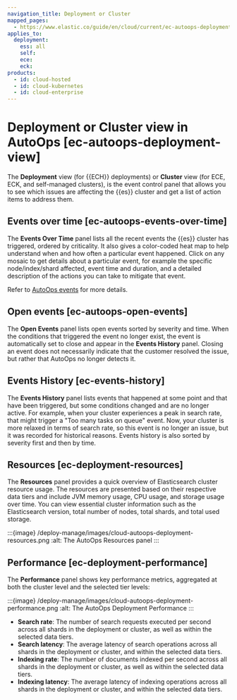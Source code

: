 ```yaml
---
navigation_title: Deployment or Cluster
mapped_pages:
  - https://www.elastic.co/guide/en/cloud/current/ec-autoops-deployment-view.html
applies_to:
  deployment:
    ess: all
    self:
    ece:
    eck:
products:
  - id: cloud-hosted
  - id: cloud-kubernetes
  - id: cloud-enterprise
---
```


# Deployment or Cluster view in AutoOps [ec-autoops-deployment-view]

The **Deployment** view (for {{ECH}} deployments) or **Cluster** view (for ECE, ECK, and self-managed clusters), is the event control panel that allows you to see which issues are affecting the {{es}} cluster and get a list of action items to address them.

## Events over time [ec-autoops-events-over-time]

The **Events Over Time** panel lists all the recent events the {{es}} cluster has triggered, ordered by criticality. It also gives a color-coded heat map to help understand when and how often a particular event happened. Click on any mosaic to get details about a particular event, for example the specific node/index/shard affected, event time and duration, and a detailed description of the actions you can take to mitigate that event.

Refer to [AutoOps events](ec-autoops-events.md) for more details.


## Open events [ec-autoops-open-events]

The **Open Events** panel lists open events sorted by severity and time. When the conditions that triggered the event no longer exist, the event is automatically set to close and appear in the **Events History** panel. Closing an event does not necessarily indicate that the customer resolved the issue, but rather that AutoOps no longer detects it.


## Events History [ec-events-history]

The **Events History** panel lists events that happened at some point and that have been triggered, but some conditions changed and are no longer active. For example, when your cluster experiences a peak in search rate, that might trigger a "Too many tasks on queue" event. Now, your cluster is more relaxed in terms of search rate, so this event is no longer an issue, but it was recorded for historical reasons. Events history is also sorted by severity first and then by time.


## Resources [ec-deployment-resources]

The **Resources** panel provides a quick overview of Elasticsearch cluster resource usage. The resources are presented based on their respective data tiers and include JVM memory usage, CPU usage, and storage usage over time. You can view essential cluster information such as the Elasticsearch version, total number of nodes, total shards, and total used storage.

:::{image} /deploy-manage/images/cloud-autoops-deployment-resources.png
:alt: The AutoOps Resources panel
:::


## Performance [ec-deployment-performance]

The **Performance** panel shows key performance metrics, aggregated at both the cluster level and the selected tier levels:

:::{image} /deploy-manage/images/cloud-autoops-deployment-performance.png
:alt: The AutoOps Deployment Performance
:::

* **Search rate**: The number of search requests executed per second across all shards in the deployment or cluster, as well as within the selected data tiers.
* **Search latency**: The average latency of search operations across all shards in the deployment or cluster, and within the selected data tiers.
* **Indexing rate**: The number of documents indexed per second across all shards in the deployment or cluster, as well as within the selected data tiers.
* **Indexing latency**: The average latency of indexing operations across all shards in the deployment or cluster, and within the selected data tiers.
